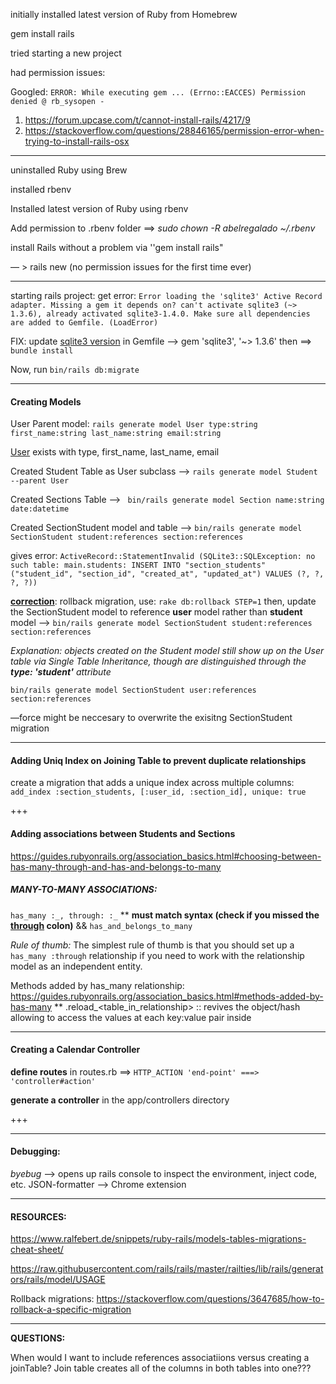 initially installed latest version of Ruby from Homebrew

gem install rails

tried starting a new project

had permission issues:

Googled: `ERROR: While executing gem ... (Errno::EACCES) Permission denied @ rb_sysopen -`

1. https://forum.upcase.com/t/cannot-install-rails/4217/9
2. https://stackoverflow.com/questions/28846165/permission-error-when-trying-to-install-rails-osx

------

uninstalled Ruby using Brew

installed rbenv

Installed latest version of Ruby using rbenv

Add permission to .rbenv folder ==> *sudo chown -R abelregalado ~/.rbenv*

install Rails without a problem via ''gem install rails"

— > rails new <rails-project-name> (no permission issues for the first time ever)

------

starting rails project: 
get error: `Error loading the 'sqlite3' Active Record adapter. Missing a gem it depends on? can't activate sqlite3 (~> 1.3.6), already activated sqlite3-1.4.0. Make sure all dependencies are added to Gemfile. (LoadError)`

FIX: 
update <u>sqlite3 version</u> in Gemfile —> gem 'sqlite3', '~> 1.3.6'
then ==> `bundle install`

Now, run `bin/rails db:migrate` 

------

#### Creating Models

User Parent model: 
`rails generate model User type:string first_name:string last_name:string email:string`

<u>User</u> exists with type, first_name, last_name, email

Created Student Table as User subclass —> `rails generate model Student --parent User `

Created Sections Table —>  ` bin/rails generate model Section name:string date:datetime`

Created SectionStudent model and table —> `bin/rails generate model SectionStudent student:references section:references`

gives error: `ActiveRecord::StatementInvalid (SQLite3::SQLException: no such table: main.students: INSERT INTO "section_students" ("student_id", "section_id", "created_at", "updated_at") VALUES (?, ?, ?, ?))`

**<u>correction</u>**: rollback migration, use: `rake db:rollback STEP=1`
then,  update the SectionStudent model to reference **user** model rather than **student** model —> 
`bin/rails generate model SectionStudent student:references section:references` 

*Explanation: objects created on the Student model still show up on the User table via Single Table Inheritance, though are distinguished through the **type: 'student'** attribute*

`bin/rails generate model SectionStudent user:references section:references`

––force might be neccesary to overwrite the exisitng SectionStudent migration 

------

#### Adding Uniq Index on Joining Table to prevent duplicate relationships

create a migration that adds a unique index across multiple columns:
`add_index :section_students, [:user_id, :section_id], unique: true`

+++

#### Adding associations between Students and Sections

https://guides.rubyonrails.org/association_basics.html#choosing-between-has-many-through-and-has-and-belongs-to-many

##### MANY-TO-MANY ASSOCIATIONS:

`has_many :_, through: :_` **  **must match syntax (check if you missed the <u>through</u> colon)**
&& `has_and_belongs_to_many`

*Rule of thumb:* The simplest rule of thumb is that you should set up a `has_many :through` relationship if you need to work with the relationship model as an independent entity.

Methods added by has_many relationship: https://guides.rubyonrails.org/association_basics.html#methods-added-by-has-many
** 
.reload_<table_in_relationship>  :: revives the object/hash allowing to access the values at each key:value pair inside

------

#### Creating a Calendar Controller

**define routes** in routes.rb ==> `HTTP_ACTION 'end-point' ===> 'controller#action'`

**generate a controller** in the app/controllers directory

+++





------

#### Debugging: 

*byebug* —> opens up rails console to inspect the environment, inject code, etc.
JSON-formatter —> Chrome extension  

------

#### RESOURCES: 

https://www.ralfebert.de/snippets/ruby-rails/models-tables-migrations-cheat-sheet/

https://raw.githubusercontent.com/rails/rails/master/railties/lib/rails/generators/rails/model/USAGE

Rollback migrations: https://stackoverflow.com/questions/3647685/how-to-rollback-a-specific-migration

------

**QUESTIONS:** 

When would I want to include references associatiions versus creating a joinTable? Join table creates all of the columns in both tables into one??? 